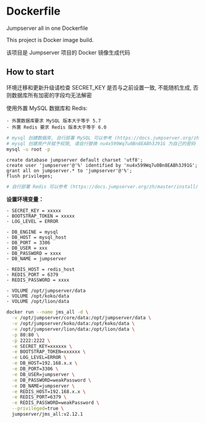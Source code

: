 # Dockerfile

Jumpserver all in one Dockerfile

This project is Docker image build.

该项目是 Jumpserver 项目的 Docker 镜像生成代码

## How to start

环境迁移和更新升级请检查 SECRET_KEY 是否与之前设置一致, 不能随机生成, 否则数据库所有加密的字段均无法解密

使用外置 MySQL 数据库和 Redis:

    - 外置数据库要求 MySQL 版本大于等于 5.7
    - 外置 Redis 要求 Redis 版本大于等于 6.0


```sh
# mysql 创建数据库, 自行部署 MySQL 可以参考 (https://docs.jumpserver.org/zh/master/install/setup_by_lb/#mysql)
# mysql 创建用户并赋予权限, 请自行替换 nu4x599Wq7u0Bn8EABh3J91G 为自己的密码
mysql -u root -p
```

```mysql
create database jumpserver default charset 'utf8';
create user 'jumpserver'@'%' identified by 'nu4x599Wq7u0Bn8EABh3J91G';
grant all on jumpserver.* to 'jumpserver'@'%';
flush privileges;
```

```sh
# 自行部署 Redis 可以参考 (https://docs.jumpserver.org/zh/master/install/setup_by_lb/#redis)
```

**设置环境变量：**

    - SECRET_KEY = xxxxx
    - BOOTSTRAP_TOKEN = xxxxx
    - LOG_LEVEL = ERROR

    - DB_ENGINE = mysql
    - DB_HOST = mysql_host
    - DB_PORT = 3306
    - DB_USER = xxx
    - DB_PASSWORD = xxxx
    - DB_NAME = jumpserver

    - REDIS_HOST = redis_host
    - REDIS_PORT = 6379
    - REDIS_PASSWORD = xxxx

    - VOLUME /opt/jumpserver/data
    - VOLUME /opt/koko/data
    - VOLUME /opt/lion/data


```bash
docker run --name jms_all -d \
  -v /opt/jumpserver/core/data:/opt/jumpserver/data \
  -v /opt/jumpserver/koko/data:/opt/koko/data \
  -v /opt/jumpserver/lion/data:/opt/lion/data \
  -p 80:80 \
  -p 2222:2222 \
  -e SECRET_KEY=xxxxxx \
  -e BOOTSTRAP_TOKEN=xxxxxx \
  -e LOG_LEVEL=ERROR \
  -e DB_HOST=192.168.x.x \
  -e DB_PORT=3306 \
  -e DB_USER=jumpserver \
  -e DB_PASSWORD=weakPassword \
  -e DB_NAME=jumpserver \
  -e REDIS_HOST=192.168.x.x \
  -e REDIS_PORT=6379 \
  -e REDIS_PASSWORD=weakPassword \
  --privileged=true \
  jumpserver/jms_all:v2.12.1
```
